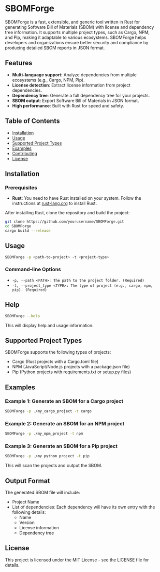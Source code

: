 # SBOMForge

SBOMForge is a fast, extensible, and generic tool written in Rust for generating Software Bill of Materials (SBOM) with license and dependency tree information. It supports multiple project types, such as Cargo, NPM, and Pip, making it adaptable to various ecosystems. SBOMForge helps developers and organizations ensure better security and compliance by producing detailed SBOM reports in JSON format.

## Features

- **Multi-language support**: Analyze dependencies from multiple ecosystems (e.g., Cargo, NPM, Pip).
- **License detection**: Extract license information from project dependencies.
- **Dependency tree**: Generate a full dependency tree for your projects.
- **SBOM output**: Export Software Bill of Materials in JSON format.
- **High performance**: Built with Rust for speed and safety.

## Table of Contents

- [Installation](#installation)
- [Usage](#usage)
- [Supported Project Types](#supported-project-types)
- [Examples](#examples)
- [Contributing](#contributing)
- [License](#license)

## Installation

### Prerequisites

- **Rust**: You need to have Rust installed on your system. Follow the instructions at [rust-lang.org](https://www.rust-lang.org/tools/install) to install Rust.

After installing Rust, clone the repository and build the project:

```bash
git clone https://github.com/yourusername/SBOMForge.git
cd SBOMForge
cargo build --release
```

## Usage
```bash
SBOMForge -p <path-to-project> -t <project-type>
```

### Command-line Options
- ```-p, --path <PATH>: The path to the project folder. (Required)```
- ```-t, --project_type <TYPE>: The type of project (e.g., cargo, npm, pip). (Required)```

## Help

```bash
SBOMForge --help
```
This will display help and usage information.

## Supported Project Types
SBOMForge supports the following types of projects:

- Cargo (Rust projects with a Cargo.toml file)
- NPM (JavaScript/Node.js projects with a package.json file)
- Pip (Python projects with requirements.txt or setup.py files)

## Examples
### Example 1: Generate an SBOM for a Cargo project

```bash
SBOMForge -p ./my_cargo_project -t cargo
```

### Example 2: Generate an SBOM for an NPM project
```bash
SBOMForge -p ./my_npm_project -t npm
```

### Example 3: Generate an SBOM for a Pip project
```bash
SBOMForge -p ./my_python_project -t pip
```
This will scan the projects and output the SBOM.

## Output Format
The generated SBOM file will include:
- Project Name
- List of dependencies: Each dependency will have its own entry with the following details:
  - Name
  - Version
  - License information
  - Dependency tree

## License
This project is licensed under the MIT License - see the LICENSE file for details.
